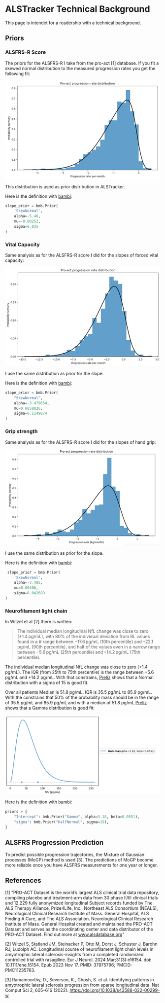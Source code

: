 # ALSTracker Technical Background

This page is intendet for a readership with a technical background.

## Priors

### ALSFRS-R Score

The priors for the ALSFRS-R I take from the pro-act [1] database. If you fit a skewed normal distribution to the measured progression rates you get the following fit:

![](img/prior_alsfrs.png)

This distribution is used as prior distribution in ALSTracker.

Here is the definition with [bambi](https://bambinos.github.io/bambi/):

```python
slope_prior = bmb.Prior(
    'SkewNormal', 
    alpha=-5.46, 
    mu=-0.00252, 
    sigma=0.035
)

```


### Vital Capacity

Same analysis as for the ALSFRS-R score I did for the slopes of forced vital capacity:

![](img/prior_vc.png)

I use the same distribution as prior for the slope.

Here is the definition with [bambi](https://bambinos.github.io/bambi/):

```python
slope_prior = bmb.Prior(
    "SkewNormal", 
    alpha=-3.479654, 
    mu=0.0058026, 
    sigma=0.1149874
)
```

### Grip strength

Same analysis as for the ALSFRS-R score I did for the slopes of hand grip:

![](img/prior_grip.png)

I use the same distribution as prior for the slope.

Here is the definition with [bambi](https://bambinos.github.io/bambi/):

```python
 slope_prior = bmb.Prior(
    'SkewNormal', 
    alpha=-3.485, 
    mu=0.00406, 
    sigma=0.042689
)

```


### Neurofilament light chain

In Witzel et al [2] there is written:

> The individual median longitudinal NfL change was close to zero (+1.4 pg/mL),	 with	 80%	 of	 the	 individual	 deviation	 from	 BL	 values	 found	 in	 a	        # range	 between	 −17.6 pg/mL	 (10th	 percentile)	 and +22.1 pg/mL	(90th	percentile),	and	half	of	the	values	even	in	a	 narrow	range between	−5.6 pg/mL	(25th	percentile)	and +14.2 pg/mL	 (75th	percentile).

The individual median longitudinal NfL change was close to zero (+1.4 pg/mL). The IQR (from 25th to 75th percentile) is the range between −5.6 pg/mL and +14.2 pg/mL. 
With that constrains,  [Preliz](https://preliz.readthedocs.io/en/latest/index.html) shows that a Normal distribution with a sigma of 15 is good fit.

Over all patients Median is 51.8 pg/mL. IQR is 35.5 pg/mL to 85.9 pg/mL. With the constrains that 50% of the probability mass should be in the range of 35.5 pg/mL and 85.9 pg/mL and with a median of 51.8 pg/mL [Preliz](https://preliz.readthedocs.io/en/latest/index.html) shows that a Gamma distribution is good fit:

![](img/prior_nfl.png)


Here is the definition with [bambi](https://bambinos.github.io/bambi/):
```python
priors = {
    "Intercept": bmb.Prior("Gamma", alpha=3.18, beta=0.0551),
    "sigma": bmb.Prior("HalfNormal", sigma=15),
}
```

## ALSFRS Progression Prediction

To predict possible progression trajectories, the Mixture of Gaussian processes (MoGP) method is used [3]. The predictions of MoGP become more reliable once you have ALSFRS measurements for one year or longer.




## References

[1]  "PRO-ACT Dataset is the world’s largest ALS clinical trial data repository, compiling placebo and treatment-arm data from 30 phase II/III clinical trials and 12,229 fully anonymized longitudinal Subject records funded by The ALS Therapy Alliance, Prize4Life, Inc., Northeast ALS Consortium (NEALS), Neurological Clinical Research Institute of Mass. General Hospital, ALS Finding A Cure, and The ALS Association. Neurological Clinical Research Institute of Mass. General Hospital created and maintained the PRO-ACT Dataset and serves as the coordinating center and data distributor of the PRO-ACT Dataset. Find out more at www.alsdatabase.org" 

[2] Witzel S, Statland JM, Steinacker P, Otto M, Dorst J, Schuster J, Barohn RJ, Ludolph AC. Longitudinal course of neurofilament light chain levels in amyotrophic lateral sclerosis-insights from a completed randomized controlled trial with rasagiline. Eur J Neurol. 2024 Mar;31(3):e16154. doi: 10.1111/ene.16154. Epub 2023 Nov 17. PMID: 37975796; PMCID: PMC11235763.

[3] Ramamoorthy, D., Severson, K., Ghosh, S. et al. Identifying patterns in amyotrophic lateral sclerosis progression from sparse longitudinal data. Nat Comput Sci 2, 605–616 (2022). https://doi.org/10.1038/s43588-022-00299-w
